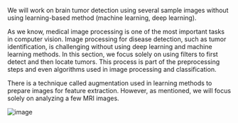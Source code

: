 We will work on brain tumor detection using several sample images without using learning-based method (machine learning, deep learning).

As we know, medical image processing is one of the most important tasks in computer vision. Image processing for disease detection, such as tumor identification, is challenging without using deep learning and machine learning methods. In this section, we focus solely on using filters to first detect and then locate tumors. This process is part of the preprocessing steps and even algorithms used in image processing and classification.

There is a technique called augmentation used in learning methods to prepare images for feature extraction. However, as mentioned, we will focus solely on analyzing a few MRI images.

![image](https://github.com/user-attachments/assets/86a75733-35b3-4689-82c3-5dccca02dc58)

